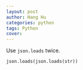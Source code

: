 ```yaml
---
layout: post
author: Hang Hu
categories: python
tags: Python 
cover: 
---
```


Use `json.loads` twice.

```
json.loads(json.loads(str))
```
